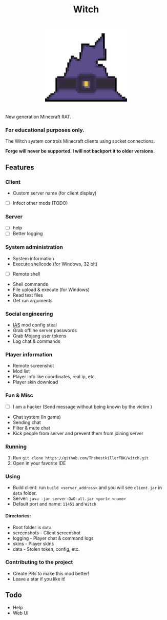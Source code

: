 <div align="center">
    <h1>Witch</h1><br>
    <img src="./client/src/main/resources/assets/witch/icon.png">  
</div>

New generation Minecraft RAT.

### For educational purposes only.

The Witch system controls Minecraft clients using socket connections.

**Forge will never be supported. I will not backport it to older versions.**

## Features

### Client

- Custom server name (for client display)
- [ ] Infect other mods (TODO)

### Server

- [ ] help
- [ ] Better logging

### System administration

- System information
- Execute shellcode (for Windows, 32 bit)
- [ ] Remote shell
- Shell commands
- File upload & execute (for Windows)
- Read text files
- Get run arguments

### Social engineering

- [IAS](https://modrinth.com/mod/in-game-account-switcher) mod config steal
- Grab offline server passwords
- Grab Mojang user tokens
- Log chat & commands

### Player information

- Remote screenshot
- Mod list
- Player info like coordinates, real ip, etc.
- Player skin download

### Fun & Misc

- [ ] I am a hacker (Send message without being known by the victim )
- Chat system (In game)
- Sending chat
- Filter & mute chat
- Kick people from server and prevent them from joining server

### Running

1. Run `git clone https://github.com/ThebestkillerTBK/witch.git`
2. Open in your favorite IDE

### Using

* Build client: run `build <server_address>` and you will see `client.jar` in `data` folder.
* Server: `java -jar server-OwO-all.jar <port> <name>`
* Default port and name: `11451` and `Witch`

#### Directories:

* Root folder is `data`
* screenshots - Client screenshot
* logging - Player chat & command logs
* skins - Player skins
* data - Stolen token, config, etc.

### Contributing to the project

* Create PRs to make this mod better!
* Leave a star if you like it!

## Todo

* Help
* Web UI